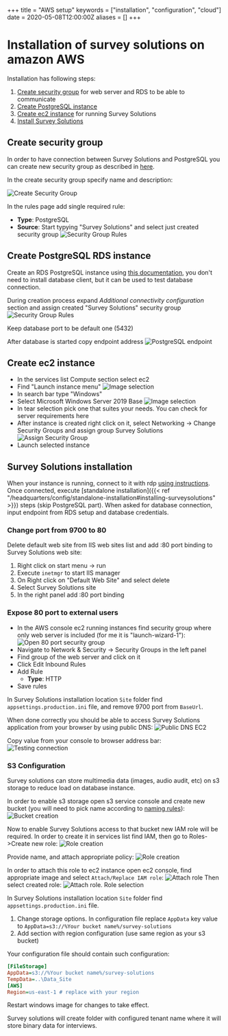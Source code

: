 +++
title = "AWS setup"
keywords = ["installation", "configuration", "cloud"]
date = 2020-05-08T12:00:00Z
aliases = []
+++

# Installation of survey solutions on amazon AWS

Installation has following steps:

 1. [Create security group](#create-security-group) for web server and RDS to be able to communicate
 1. [Create PostgreSQL instance](#create-PostgreSQL-RDS-instance)
 1. [Create ec2 instance](#create-ec2-instance) for running Survey Solutions
 1. [Install Survey Solutions](#survey-solutions-installation)

## Create security group

In order to have connection between Survey Solutions and PostgreSQL you can create new security group as described in [here](https://docs.aws.amazon.com/AmazonRDS/latest/UserGuide/USER_VPC.Scenarios.html).

In the create security group specify name and description:

![Create Security Group](images/create_sg.png)

In the rules page add single required rule:

* **Type**: PostgreSQL
* **Source**: Start typying "Survey Solutions" and select just created security group
![Security Group Rules](images/sg_pg_rule.png)

## Create PostgreSQL RDS instance

Create an RDS PostgreSQL instance using [this documentation](https://aws.amazon.com/getting-started/tutorials/create-connect-postgresql-db), you don't need to install database client, but it can be used to test database connection.

During creation process expand *Additional connectivity configuration* section and assign created "Survey Solutions" security group
![Security Group Rules](images/rds_sg_selection.png)

Keep database port to be default one (5432)

After database is started copy endpoint address
![PostgreSQL endpoint](images/rds_endpoint.png)

## Create ec2 instance

* In the services list Compute section select ec2
* Find "Launch instance menu"
  ![Image selection](images/ec2_launch.png)
* In search bar type "Windows"
* Select Microsoft Windows Server 2019 Base
  ![Image selection](images/ec2_image_selection.png)
* In tear selection pick one that suites your needs. You can check for server requirements here
* After instance is created right click on it, select Networking -> Change Security Groups and assign group Survey Solutions
  ![Assign Security Group](images/ec2_sg_assign.png)
* Launch selected instance

## Survey Solutions installation

When your instance is running, connect to it with rdp [using instructions](https://docs.aws.amazon.com/AWSEC2/latest/WindowsGuide/connecting_to_windows_instance.html). Once connected, execute [standalone installation]({{< ref "/headquarters/config/standalone-installation#installing-surveysolutions" >}}) steps (skip PostgreSQL part). When asked for database connection, input endpoint from RDS setup and database credentials.

### Change port from 9700 to 80

Delete default web site from IIS web sites list and add :80 port binding to Survey Solutions web site:

  1. Right click on start menu -> run
  1. Execute `inetmgr` to start IIS manager
  1. On Right click on "Default Web Site" and select delete
  1. Select Survey Solutions site
  1. In the right panel add :80 port binding

### Expose 80 port to external users

* In the AWS console ec2 running instances find security group where only web server is included (for me it is "launch-wizard-1"):
  ![Open 80 port security group](images/ec2_sg_web.png)
* Navigate to Network & Security -> Security Groups in the left panel
* Find group of the web server and click on it
* Click Edit Inbound Rules
* Add Rule
  * **Type**: HTTP
* Save rules

In Survey Solutions installation location `Site` folder find `appsettings.production.ini` file, and remove 9700 port from `BaseUrl`. 

When done correctly you should be able to access Survey Solutions application from your browser by using public DNS:
![Public DNS EC2](images/ec2_public_dns.png)

Copy value from your console to browser address bar:
![Testing connection](images/ec2_ss_running.png)

### S3 Configuration

Survey solutions can store multimedia data (images, audio audit, etc) on s3 storage to reduce load on database instance. 

In order to enable s3 storage open s3 service console and create new bucket (you will need to pick name according to [naming rules](https://docs.aws.amazon.com/AmazonS3/latest/dev/BucketRestrictions.html)):
![Bucket creation](images/new-bucket.png)

Now to enable Survey Solutions access to that bucket new IAM role will be required. In order to create it in services list find IAM, then go to Roles->Create new role:
![Role creation](images/create-role.png)

Provide name, and attach appropriate policy:
![Role creation](images/s3-access.png)

In order to attach this role to ec2 instance open ec2 console, find appropriate image and select `Attach/Replace IAM role`:
![Attach role](images/attach-role.png)
Then select created role:
![Attach role. Role selection](images/attach-role-name.png)

In Survey Solutions installation location `Site` folder find `appsettings.production.ini` file.

1. Change storage options. In configuration file replace `AppData` key value to `AppData=s3://%Your bucket name%/survey-solutions`
1. Add section with region configuration (use same region as your s3 bucket)

Your configuration file should contain such configuration:

``` ini
[FileStorage]
AppData=s3://%Your bucket name%/survey-solutions
TempData=..\Data_Site
[AWS]
Region=us-east-1 # replace with your region
```

Restart windows image for changes to take effect.

Survey solutions will create folder with configured tenant name where it will store binary data for interviews.
